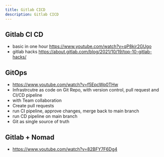 ```yaml
---
title: Gitlab CICD
description: Gitlab CICD
---
```


## Gitlab CI CD
- basic in one hour
https://www.youtube.com/watch?v=qP8kir2GUgo
- gitlab hacks
https://about.gitlab.com/blog/2021/10/19/top-10-gitlab-hacks/

## GitOps
- https://www.youtube.com/watch?v=f5EpcWp0THw
- Infrastrcutre as code on Git Repo, with version control, pull request and CI/CD pipeline
- with Team collaboration
- Create pull requests
- run CI pipeline, approve changes, merge back to main branch
- run CD pipeline on main branch
- Git as single source of truth

## Gitlab + Nomad
- https://www.youtube.com/watch?v=82BFY7F6Dg4